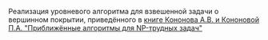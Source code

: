 Реализация уровневого алгоритма для взвешенной задачи о вершинном покрытии,
 приведённого в [книге Кононова А.В. и Кононовой П.А. "Приближённые алгоритмы для
  NP-трудных задач"](http://www.math.nsc.ru/LBRT/k5/Kononov/Kononovs_teaching_book.pdf)